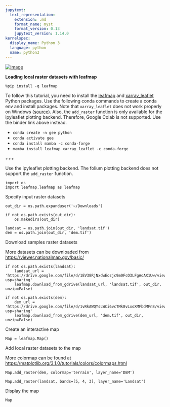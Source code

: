 ```yaml
---
jupytext:
  text_representation:
    extension: .md
    format_name: myst
    format_version: 0.13
    jupytext_version: 1.14.0
kernelspec:
  display_name: Python 3
  language: python
  name: python3
---
```


[![image](https://mybinder.org/badge_logo.svg)](https://gishub.org/leafmap-binder)

**Loading local raster datasets with leafmap**


```{code-cell} ipython3
%pip install -q leafmap
```

To follow this tutorial, you need to install the [leafmap](https://leafmap.org) and [xarray_leaflet](https://github.com/davidbrochart/xarray_leaflet) Python packages. Use the following conda commands to create a conda env and install packages. Note that `xarray_leaflet` does not work properly on Windows ([source](https://github.com/davidbrochart/xarray_leaflet/issues/30)). Also, the `add_raster` function is only available for the ipyleaflet plotting backend. Therefore, Google Colab is not supported. Use the binder link above instead.  

- `conda create -n gee python`
- `conda activate gee`
- `conda install mamba -c conda-forge`
- `mamba install leafmap xarray_leaflet -c conda-forge`

+++

Use the ipyleaflet plotting backend. The folium plotting backend does not support the `add_raster` function.

```{code-cell} ipython3
import os
import leafmap.leafmap as leafmap
```

Specify input raster datasets

```{code-cell} ipython3
out_dir = os.path.expanduser('~/Downloads')

if not os.path.exists(out_dir):
    os.makedirs(out_dir)

landsat = os.path.join(out_dir, 'landsat.tif')
dem = os.path.join(out_dir, 'dem.tif')
```

Download samples raster datasets

More datasets can be downloaded from https://viewer.nationalmap.gov/basic/

```{code-cell} ipython3
if not os.path.exists(landsat):
    landsat_url = 'https://drive.google.com/file/d/1EV38RjNxdwEozjc9m0FcO3LFgAoAX1Uw/view?usp=sharing'
    leafmap.download_from_gdrive(landsat_url, 'landsat.tif', out_dir, unzip=False)
```

```{code-cell} ipython3
if not os.path.exists(dem):
    dem_url = 'https://drive.google.com/file/d/1vRkAWQYsLWCi6vcTMk8vLxoXMFbdMFn8/view?usp=sharing'
    leafmap.download_from_gdrive(dem_url, 'dem.tif', out_dir, unzip=False)
```

Create an interactive map

```{code-cell} ipython3
Map = leafmap.Map()
```

Add local raster datasets to the map

More colormap can be found at https://matplotlib.org/3.1.0/tutorials/colors/colormaps.html

```{code-cell} ipython3
Map.add_raster(dem, colormap='terrain', layer_name='DEM')
```

```{code-cell} ipython3
Map.add_raster(landsat, bands=[5, 4, 3], layer_name='Landsat')
```

Display the map

```{code-cell} ipython3
Map
```
